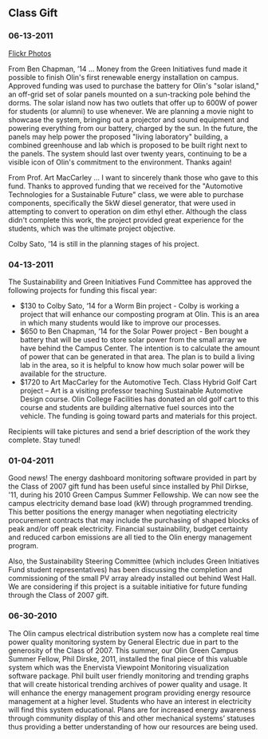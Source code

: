 ## Class Gift

### 06-13-2011

[Flickr Photos](http://www.flickr.com/photos/olin/sets/72157626962311854/)

From Ben Chapman, ’14 ... Money from the Green Initiatives fund
made it possible to finish Olin's first renewable energy installation on
campus.  Approved funding was used to purchase the battery for Olin's
"solar island," an off-grid set of solar panels mounted on a
sun-tracking pole behind the dorms.  The solar island now has two
outlets that offer up to 600W of power for students (or alumni) to use
whenever.  We are planning a movie night to showcase the system,
bringing out a projector and sound equipment and powering everything
from our battery, charged by the sun.  In the future, the panels may
help power the proposed "living laboratory" building, a combined
greenhouse and lab which is proposed to be built right next to the
panels.  The system should last over twenty years, continuing to be a
visible icon of Olin's commitment to the environment.  Thanks again!

From Prof. Art MacCarley ... I want to sincerely thank those who gave to
this fund. Thanks to approved funding that we received for the
"Automotive Technologies for a Sustainable Future" class, we were able
to purchase components, specifically the 5kW diesel generator, that were
used in attempting to convert to operation on dim ethyl ether.  Although
the class didn't complete this work, the project provided great
experience for the students, which was the ultimate project objective.

Colby Sato, ’14 is still in the planning stages of his project.

### 04-13-2011

The Sustainability and Green Initiatives Fund Committee has approved the
following projects for funding this fiscal year:

* $130 to Colby Sato, ‘14 for a Worm Bin project - Colby is working a
project that will enhance our composting program at Olin. This is an
area in which many students would like to improve our processes.
* $650 to Ben Chapman, ‘14 for the Solar Power project - Ben bought a
battery that will be used to store solar power from the small array we
have behind the Campus Center. The intention is to calculate the amount
of power that can be generated in that area. The plan is to build a
living lab in the area, so it is helpful to know how much solar power
will be available for the structure.
* $1720 to Art MacCarley for the Automotive Tech. Class Hybrid Golf Cart
project – Art is a visiting professor teaching Sustainable Automotive
Design course. Olin College Facilities has donated an old golf cart to
this course and students are building alternative fuel sources into the
vehicle. The funding is going toward parts and materials for this
project.

Recipients will take pictures and send a brief description of the work
they complete. Stay tuned!

### 01-04-2011

Good news! The energy dashboard monitoring software provided in part by
the Class of 2007 gift fund has been useful since installed by Phil
Dirkse, '11, during his 2010 Green Campus Summer Fellowship. We can now
see the campus electricity demand base load (kW) through programmed
trending. This better positions the energy manager when negotiating
electricity procurement contracts that may include the purchasing of
shaped blocks of peak and/or off peak electricity. Financial
sustainability, budget certainty and reduced carbon emissions are all
tied to the Olin energy management program.

Also, the Sustainability Steering Committee (which includes Green
Initiatives Fund student representatives) has been discussing the
completion and commissioning of the small PV array already installed out
behind West Hall. We are considering if this project is a suitable
initiative for future funding through the Class of 2007 gift.

### 06-30-2010

The Olin campus electrical distribution system now has a complete real
time power quality monitoring system by General Electric due in part to
the generosity of the Class of 2007. This summer, our Olin Green Campus
Summer Fellow, Phil Dirske, 2011, installed the final piece of this
valuable system which was the Enervista Viewpoint Monitoring
visualization software package. Phil built user friendly monitoring and
trending graphs that will create historical trending archives of power
quality and usage. It will enhance the energy management program
providing energy resource management at a higher level. Students who
have an interest in electricity will find this system educational. Plans
are for increased energy awareness through community display of this and
other mechanical systems’ statuses thus providing a better understanding
of how our resources are being used.
